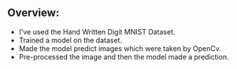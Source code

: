 ## Overview:
- I've used the Hand Written Digit MNIST Dataset.
- Trained a model on the dataset.
- Made the model predict images which were taken by OpenCv.
- Pre-processed the image and then the model made a prediction.
